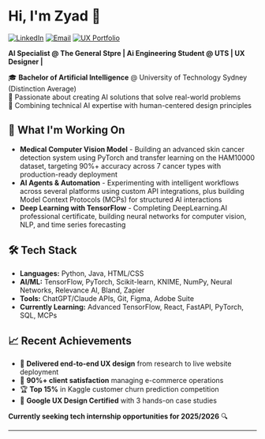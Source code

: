 # Hi, I'm Zyad 👋
[![LinkedIn](https://img.shields.io/badge/LinkedIn-0077B5?style=for-the-badge&logo=linkedin&logoColor=white)](https://linkedin.com/in/zyadkamalhamed/)
[![Email](https://img.shields.io/badge/Email-D14836?style=for-the-badge&logo=gmail&logoColor=white)](mailto:zyad2408@live.com.au)
[![UX Portfolio](https://img.shields.io/badge/Portfolio-FF5722?style=for-the-badge&logo=firefox&logoColor=white)](https://zyadkamalhamed.work)

**AI Specialist @ The General Stpre | Ai Engineering Student @ UTS | UX Designer |**

🎓 **Bachelor of Artificial Intelligence** @ University of Technology Sydney (Distinction Average)  
🔬 Passionate about creating AI solutions that solve real-world problems  
🎨 Combining technical AI expertise with human-centered design principles

## 🚀 What I'm Working On
- **Medical Computer Vision Model** - Building an advanced skin cancer detection system using PyTorch and transfer learning on the HAM10000 dataset, targeting 90%+ accuracy across 7 cancer types with production-ready deployment
- **AI Agents & Automation** - Experimenting with intelligent workflows across several platforms using custom API integrations, plus building Model Context Protocols (MCPs) for structured AI interactions
- **Deep Learning with TensorFlow** - Completing DeepLearning.AI professional certificate, building neural networks for computer vision, NLP, and time series forecasting

## 🛠️ Tech Stack
- **Languages:** Python, Java, HTML/CSS  
- **AI/ML:** TensorFlow, PyTorch, Scikit-learn, KNIME, NumPy, Neural Networks, Relevance AI, Bland, Zapier
- **Tools:** ChatGPT/Claude APIs, Git, Figma, Adobe Suite
- **Currently Learning:** Advanced TensorFlow, React, FastAPI, PyTorch, SQL, MCPs

## 📈 Recent Achievements
- 🎨 **Delivered end-to-end UX design** from research to live website deployment
- 🎯 **90%+ client satisfaction** managing e-commerce operations
- 🏆 **Top 15%** in Kaggle customer churn prediction competition
- 📜 **Google UX Design Certified** with 3 hands-on case studies

**Currently seeking tech internship opportunities for 2025/2026** 🔍

---
